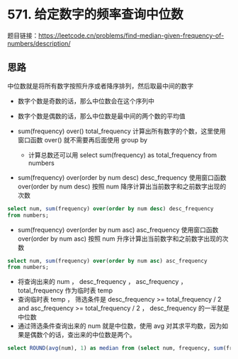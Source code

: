 # 571. 给定数字的频率查询中位数

题目链接：<https://leetcode.cn/problems/find-median-given-frequency-of-numbers/description/>

## 思路

中位数就是将所有数字按照升序或者降序排列，然后取最中间的数字

- 数字个数是奇数的话，那么中位数会在这个序列中
- 数字个数是偶数的话，那么中位数是最中间的两个数的平均值

- sum(frequency) over() total_frequency 计算出所有数字的个数，这里使用窗口函数 over() 就不需要再后面使用 group by
  - 计算总数还可以用 select sum(frequency) as total_frequency from numbers
- sum(frequency) over(order by num desc) desc_frequency 使用窗口函数 over(order by num desc) 按照 num 降序计算出当前数字和之前数字出现的次数

```sql
select num, sum(frequency) over(order by num desc) desc_frequency
from numbers;
```

- sum(frequency) over(order by num asc) asc_frequency 使用窗口函数 over(order by num asc) 按照 num 升序计算出当前数字和之前数字出现的次数

```sql
select num, sum(frequency) over(order by num asc) asc_frequency
from numbers;
```

- 将查询出来的 num ， desc_frequency ， asc_frequency ， total_frequency 作为临时表 temp
- 查询临时表 temp ， 筛选条件是 desc_frequency >= total_frequency / 2 and asc_frequency >= total_frequency / 2 ， desc_frequency 的一半就是中位数
- 通过筛选条件查询出来的 num 就是中位数，使用 avg 对其求平均数，因为如果是偶数个的话，查出来的中位数是两个。

```sql
select ROUND(avg(num), 1) as median from (select num, frequency, sum(frequency) over(order by num) as r1, sum(frequency) over(order by num desc) as r2, sum(frequency) over() as c from Numbers) t where r1 >= c / 2 and r2 >= c / 2;
```
